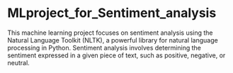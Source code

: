 # MLproject_for_Sentiment_analysis
This machine learning project focuses on sentiment analysis using the Natural Language Toolkit (NLTK), a powerful library for natural language processing in Python. Sentiment analysis involves determining the sentiment expressed in a given piece of text, such as positive, negative, or neutral.
